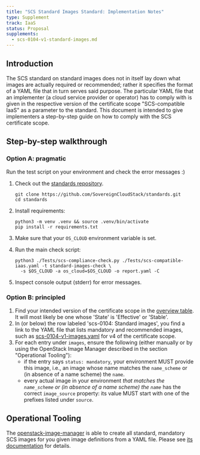 ```yaml
---
title: "SCS Standard Images Standard: Implementation Notes"
type: Supplement
track: IaaS
status: Proposal
supplements:
  - scs-0104-v1-standard-images.md
---
```


## Introduction

The SCS standard on standard images does not in itself lay down what images are actually
required or recommended; rather it specifies the format of a YAML file that in turn serves
said purpose. The particular YAML file that an implementer (a cloud service provider or operator)
has to comply with is given in the respective version of the certificate scope "SCS-compatible IaaS"
as a parameter to the standard. This document is intended to give implementers a
step-by-step guide on how to comply with the SCS certificate scope.

## Step-by-step walkthrough

### Option A: pragmatic

Run the test script on your environment and check the error messages :)

1. Check out the [standards repository](https://github.com/SovereignCloudStack/standards).

   ```shell
   git clone https://github.com/SovereignCloudStack/standards.git
   cd standards
   ```

2. Install requirements:

   ```shell
   python3 -m venv .venv && source .venv/bin/activate
   pip install -r requirements.txt 
   ```

3. Make sure that your `OS_CLOUD` environment variable is set.
4. Run the main check script:

   ```shell
   python3 ./Tests/scs-compliance-check.py ./Tests/scs-compatible-iaas.yaml -t standard-images-check \
     -s $OS_CLOUD -a os_cloud=$OS_CLOUD -o report.yaml -C
   ```

5. Inspect console output (stderr) for error messages.

### Option B: principled

1. Find your intended version of the certificate scope in the [overview table](https://docs.scs.community/standards/scs-compatible-iaas). It will most likely be one whose 'State' is 'Effective' or 'Stable'.
2. In (or below) the row labeled 'scs-0104: Standard images', you find a link to the YAML file that lists mandatory and recommended images, such as [scs-0104-v1-images.yaml](https://github.com/SovereignCloudStack/standards/blob/main/Tests/iaas/scs-0104-v1-images.yaml) for v4 of the certificate scope.
3. For each entry under `images`, ensure the following (either manually or by using the OpenStack Image Manager described in the section "Operational Tooling"):
   - if the entry says `status: mandatory`, your environment MUST provide this image, i.e., an image whose name matches the `name_scheme` or (in absence of a name scheme) the `name`.
   - every actual image in your environment _that matches the `name_scheme` or (in absence of a name scheme) the `name`_ has the correct `image_source` property: its value MUST start with one of the prefixes listed under `source`.

## Operational Tooling

The [openstack-image-manager](https://github.com/osism/openstack-image-manager) is able to
create all standard, mandatory SCS images for you given image definitions from a YAML file.
Please see [its documentation](https://docs.scs.community/docs/iaas/components/image-manager/) for details.
